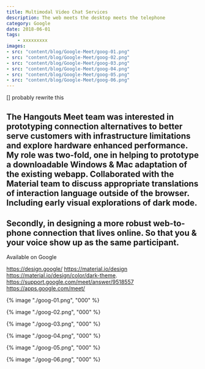 ```yaml
---
title: Multimodal Video Chat Services
description: The web meets the desktop meets the telephone
category: Google
date: 2018-06-01
tags: 
    - xxxxxxxxx
images: 
- src: "content/blog/Google-Meet/goog-01.png"
- src: "content/blog/Google-Meet/goog-02.png"
- src: "content/blog/Google-Meet/goog-03.png"
- src: "content/blog/Google-Meet/goog-04.png"
- src: "content/blog/Google-Meet/goog-05.png"
- src: "content/blog/Google-Meet/goog-06.png"
---
```


[] probably rewrite this

The Hangouts Meet team was interested in prototyping connection alternatives to better serve customers with infrastructure limitations and explore hardware enhanced performance. My role was two-fold, one in helping to prototype a downloadable Windows & Mac adaptation of the existing webapp. 
Collaborated with the Material team to discuss appropriate translations of interaction language outside of the browser. Including early visual explorations of dark mode.
-
Secondly, in designing a more robust web-to-phone connection that lives online. So that you & your voice show up as the same participant. 
-
Available on Google

https://design.google/
https://material.io/design
https://material.io/design/color/dark-theme.
https://support.google.com/meet/answer/9518557
https://apps.google.com/meet/


<div class="two-column">

{% image "./goog-01.png", "000" %}

{% image "./goog-02.png", "000" %}

{% image "./goog-03.png", "000" %}

{% image "./goog-04.png", "000" %}

{% image "./goog-05.png", "000" %}

{% image "./goog-06.png", "000" %}

</div>